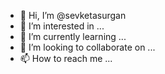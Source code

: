 - 👋 Hi, I’m @sevketasurgan
- 👀 I’m interested in ...
- 🌱 I’m currently learning ...
- 💞️ I’m looking to collaborate on ...
- 📫 How to reach me ...

<!---
sevketasurgan/sevketasurgan is a ✨ special ✨ repository because its `README.md` (this file) appears on your GitHub profile.
You can click the Preview link to take a look at your changes.
--->
